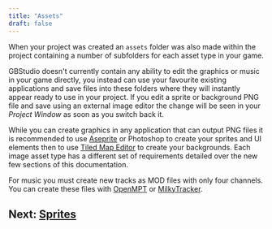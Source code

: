 ```yaml
---
title: "Assets"
draft: false
---
```


When your project was created an `assets` folder was also made within the project containing a number of subfolders for each asset type in your game.

GBStudio doesn't currently contain any ability to edit the graphics or music in your game directly, you instead can use your favourite existing applications and save files into these folders where they will instantly appear ready to use in your project. If you edit a sprite or background PNG file and save using an external image editor the change will be seen in your _Project Window_ as soon as you switch back it.

While you can create graphics in any application that can output PNG files it is recommended to use [Aseprite](https://www.aseprite.org/) or Photoshop to create your sprites and UI elements then to use [Tiled Map Editor](https://www.mapeditor.org/) to create your backgrounds. Each image asset type has a different set of requirements detailed over the new few sections of this documentation.

For music you must create new tracks as MOD files with only four channels. You can create these files with [OpenMPT](https://openmpt.org/) or [MilkyTracker](https://milkytracker.titandemo.org/).

## Next: [Sprites](/docs/sprites)
